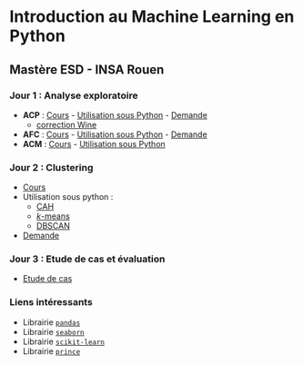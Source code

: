# Introduction au Machine Learning en Python

## Mastère ESD - INSA Rouen

### Jour 1 : Analyse exploratoire

- **ACP** : [Cours](acp-cours.html) - [Utilisation sous Python](acp-python.slides.html) - [Demande](acp-demande.html)
    - [correction Wine](acp-demande1-correction.html)
- **AFC** : [Cours](afc-cours.html) - [Utilisation sous Python](afc-python.slides.html) - [Demande](afc-demande.html)
- **ACM** : [Cours](acm-cours.html) - [Utilisation sous Python](acm-python.slides.html)

### Jour 2 : Clustering

- [Cours](classif-cours.html)
- Utilisation sous python : 
    - [CAH](cah-python.slides.html) 
    - [*k*-means](kmeans-python.slides.html) 
    - [DBSCAN](dbscan-python.slides.html)
- [Demande](classif-demande.html)

### Jour 3 : Etude de cas et évaluation

- [Etude de cas](etude-de-cas-pendigits.html)

<!--
- [Sujet TP noté](tp-note.html)
-->

### Liens intéressants 

- Librairie [`pandas`](https://pandas.pydata.org/)
- Librairie [`seaborn`](https://seaborn.pydata.org/)
- Librairie [`scikit-learn`](https://scikit-learn.org/) 
- Librairie [`prince`](https://github.com/MaxHalford/prince)


<!--
Pour création slide jupyter : cf https://medium.com/@mjspeck/presenting-code-using-jupyter-notebook-slides-a8a3c3b59d67
jupyter nbconvert fichier.ipynb --to slides --post serve
-->
